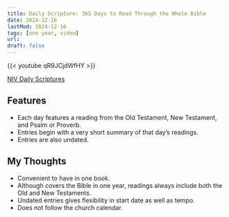 ```yaml
---
title: Daily Scripture: 365 Days to Read Through the Whole Bible
date: 2024-12-16
lastMod: 2024-12-16
tags: [one year, video]
url:
draft: false
---
```


{{< youtube qR9JCjdWfHY >}}


[NIV Daily Scriptures](https://amzn.to/4g9m4mN)

## Features
- Each day features a reading from the Old Testament, New Testament, and Psalm or Proverb.
- Entries begin with a very short summary of that day’s readings.
- Entries are also undated.

## My Thoughts
- Convenient to have in one book.
- Although covers the Bible in one year, readings always include both the Old and New Testaments. 
- Undated entries gives flexibility in start date as well as tempo.
- Does not follow the church calendar.